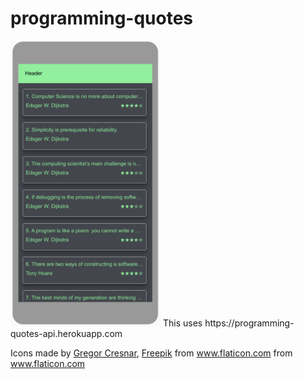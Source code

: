 # programming-quotes
<img src="/screenshot.png" width="240px" alt="Screenshot">
This uses https://programming-quotes-api.herokuapp.com

Icons made by 
<a href="https://www.flaticon.com/authors/gregor-cresnar" title="Gregor Cresnar">Gregor Cresnar</a>,
<a href="https://www.flaticon.com/authors/freepik" title="Freepik">Freepik</a> 
from <a href="https://www.flaticon.com/" title="Flaticon"> www.flaticon.com</a>
from <a href="https://www.flaticon.com/" title="Flaticon"> www.flaticon.com</a>
